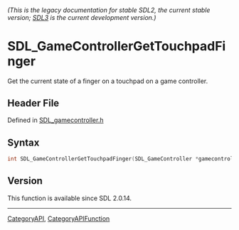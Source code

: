 ###### (This is the legacy documentation for stable SDL2, the current stable version; [SDL3](https://wiki.libsdl.org/SDL3/) is the current development version.)
# SDL_GameControllerGetTouchpadFinger

Get the current state of a finger on a touchpad on a game controller.

## Header File

Defined in [SDL_gamecontroller.h](https://github.com/libsdl-org/SDL/blob/SDL2/include/SDL_gamecontroller.h)

## Syntax

```c
int SDL_GameControllerGetTouchpadFinger(SDL_GameController *gamecontroller, int touchpad, int finger, Uint8 *state, float *x, float *y, float *pressure);

```

## Version

This function is available since SDL 2.0.14.

----
[CategoryAPI](CategoryAPI), [CategoryAPIFunction](CategoryAPIFunction)


